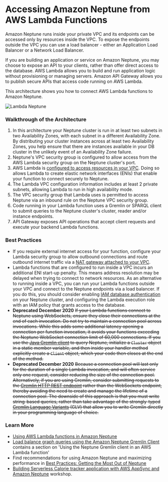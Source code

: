 # Accessing Amazon Neptune from AWS Lambda Functions

Amazon Neptune runs inside your private VPC and its endpoints can be accessed only by resources inside the VPC. To expose the endpoints outside the VPC you can use a load balancer - either an Application Load Balancer or a Network Load Balancer.

If you are building an application or service on Amazon Neptune, you may choose to expose an API to your clients, rather than offer direct access to the database. AWS Lambda allows you to build and run application logic without provisioning or managing servers. Amazon API Gateway allows you to publish secure APIs that access code running on AWS Lambda.

This architecture shows you how to connect AWS Lambda functions to Amazon Neptune.

![Lambda Neptune](lambda-neptune.png)

### Walkthrough of the Architecture

  1. In this architecture your Neptune cluster is run in at least two subnets in two Availability Zones, with each subnet in a different Availability Zone. By distributing your cluster instances across at least two Availability Zones, you help ensure that there are instances available in your DB cluster in the unlikely event of an Availability Zone failure.
  2. Neptune's VPC security group is configured to allow access from the AWS Lambda security group on the Neptune cluster's port.
  3. AWS Lambda is [configured to access resources in your VPC](https://docs.aws.amazon.com/lambda/latest/dg/vpc.html). Doing so allows Lambda to create elastic network interfaces (ENIs) that enable your function to connect securely to Neptune. 
  4. The Lambda VPC configuration information includes at least 2 private subnets, allowing Lambda to run in high availability mode.
  5. The VPC security group that Lambda uses is permitted to access Neptune via an inbound rule on the Neptune VPC security group.
  6. Code running in your Lambda function uses a Gremlin or SPARQL client to submit queries to the Neptune cluster's cluster, reader and/or instance endpoints.
  7. API Gateway exposes API operations that accept client requests  and execute your backend Lambda functions.
  
### Best Practices

  * If you require external internet access for your function, configure your Lambda security group to allow outbound connections and route outbound internet traffic via a [NAT gateway attached to your VPC](https://aws.amazon.com/premiumsupport/knowledge-center/internet-access-lambda-function/).
  * Lambda functions that are configured to run inside a VPC incurs an additional ENI start-up penalty. This means address resolution may be delayed when trying to connect to network resources. As an alternative to running inside a VPC, you can run your Lambda functions outside your VPC and connect to the Neptune endpoints via a load balancer. If you do this, you should consider enabling [IAM database authentication](https://docs.aws.amazon.com/neptune/latest/userguide/iam-auth.html) on your Neptune cluster, and configuring the Lambda execution role with an IAM policy that grants access to the database. 
  * **Deprecated December 2020** ~~If your Lambda functions connect to Neptune using WebSockets, ensure they close their connections at the end of each invocation. Do not try to maintain a connection pool across invocations. While this adds some additional latency opening a connection per function invocation, it avoids your functions exceeding the Neptune WebSocket connection limit of 60,000 connections. If you use the [Java Gremlin client](http://tinkerpop.apache.org/docs/current/reference/#gremlin-java) to query Neptune, initialize a `Cluster` object in a static member variable, and then inside your handler method explicitly create a `Client` object, which your code then closes at the end of the method.~~
  * **Deprecated December 2020** ~~Because a connection pool will last only for the duration of a single Lambda invocation, and will often service only one request, consider reducing the size of the connection pool. Alternatively, if you are using Gremlin, consider submitting requests to the [Gremlin HTTP REST endpoint](https://docs.aws.amazon.com/neptune/latest/userguide/access-graph-gremlin-rest.html) rather than the WebSockets endpoint, thereby avoiding the need to create and manage the lifetime of a connection pool. The downside of this approach is that you must write string-based queries, rather than take advantage of the strongly-typed [Gremlin Language Variants](http://tinkerpop.apache.org/docs/current/reference/#gremlin-variants) (GLV) that allow you to write Gremlin directly in your programming language of choice.~~
  
### Learn More

  * [Using AWS Lambda functions in Amazon Neptune](https://docs.aws.amazon.com/neptune/latest/userguide/lambda-functions.html)
  * [Load balance graph queries using the Amazon Neptune Gremlin Client](https://aws.amazon.com/blogs/database/load-balance-graph-queries-using-the-amazon-neptune-gremlin-client/) contains a section on 'Using the Neptune Gremlin client in an AWS Lambda function'
  * Find recommendations for using Amazon Neptune and maximizing performance in [Best Practices: Getting the Most Out of Neptune](https://docs.aws.amazon.com/neptune/latest/userguide/best-practices.html)
  * [Building Serverless Calorie tracker application with AWS AppSync and Amazon Neptune](https://github.com/aws-samples/aws-appsync-calorie-tracker-workshop/) workshop.